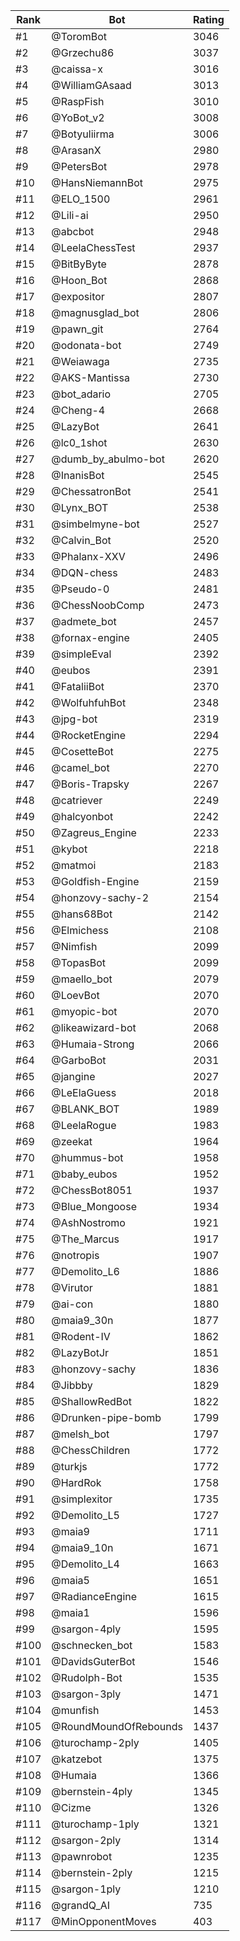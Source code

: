 Rank|Bot|Rating
---|---|---
#1|@ToromBot|3046
#2|@Grzechu86|3037
#3|@caissa-x|3016
#4|@WilliamGAsaad|3013
#5|@RaspFish|3010
#6|@YoBot_v2|3008
#7|@Botyuliirma|3006
#8|@ArasanX|2980
#9|@PetersBot|2978
#10|@HansNiemannBot|2975
#11|@ELO_1500|2961
#12|@Lili-ai|2950
#13|@abcbot|2948
#14|@LeelaChessTest|2937
#15|@BitByByte|2878
#16|@Hoon_Bot|2868
#17|@expositor|2807
#18|@magnusglad_bot|2806
#19|@pawn_git|2764
#20|@odonata-bot|2749
#21|@Weiawaga|2735
#22|@AKS-Mantissa|2730
#23|@bot_adario|2705
#24|@Cheng-4|2668
#25|@LazyBot|2641
#26|@lc0_1shot|2630
#27|@dumb_by_abulmo-bot|2620
#28|@InanisBot|2545
#29|@ChessatronBot|2541
#30|@Lynx_BOT|2538
#31|@simbelmyne-bot|2527
#32|@Calvin_Bot|2520
#33|@Phalanx-XXV|2496
#34|@DQN-chess|2483
#35|@Pseudo-0|2481
#36|@ChessNoobComp|2473
#37|@admete_bot|2457
#38|@fornax-engine|2405
#39|@simpleEval|2392
#40|@eubos|2391
#41|@FataliiBot|2370
#42|@WolfuhfuhBot|2348
#43|@jpg-bot|2319
#44|@RocketEngine|2294
#45|@CosetteBot|2275
#46|@camel_bot|2270
#47|@Boris-Trapsky|2267
#48|@catriever|2249
#49|@halcyonbot|2242
#50|@Zagreus_Engine|2233
#51|@kybot|2218
#52|@matmoi|2183
#53|@Goldfish-Engine|2159
#54|@honzovy-sachy-2|2154
#55|@hans68Bot|2142
#56|@Elmichess|2108
#57|@Nimfish|2099
#58|@TopasBot|2099
#59|@maello_bot|2079
#60|@LoevBot|2070
#61|@myopic-bot|2070
#62|@likeawizard-bot|2068
#63|@Humaia-Strong|2066
#64|@GarboBot|2031
#65|@jangine|2027
#66|@LeElaGuess|2018
#67|@BLANK_BOT|1989
#68|@LeelaRogue|1983
#69|@zeekat|1964
#70|@hummus-bot|1958
#71|@baby_eubos|1952
#72|@ChessBot8051|1937
#73|@Blue_Mongoose|1934
#74|@AshNostromo|1921
#75|@The_Marcus|1917
#76|@notropis|1907
#77|@Demolito_L6|1886
#78|@Virutor|1881
#79|@ai-con|1880
#80|@maia9_30n|1877
#81|@Rodent-IV|1862
#82|@LazyBotJr|1851
#83|@honzovy-sachy|1836
#84|@Jibbby|1829
#85|@ShallowRedBot|1822
#86|@Drunken-pipe-bomb|1799
#87|@melsh_bot|1797
#88|@ChessChildren|1772
#89|@turkjs|1772
#90|@HardRok|1758
#91|@simplexitor|1735
#92|@Demolito_L5|1727
#93|@maia9|1711
#94|@maia9_10n|1671
#95|@Demolito_L4|1663
#96|@maia5|1651
#97|@RadianceEngine|1615
#98|@maia1|1596
#99|@sargon-4ply|1595
#100|@schnecken_bot|1583
#101|@DavidsGuterBot|1546
#102|@Rudolph-Bot|1535
#103|@sargon-3ply|1471
#104|@munfish|1453
#105|@RoundMoundOfRebounds|1437
#106|@turochamp-2ply|1405
#107|@katzebot|1375
#108|@Humaia|1366
#109|@bernstein-4ply|1345
#110|@Cizme|1326
#111|@turochamp-1ply|1321
#112|@sargon-2ply|1314
#113|@pawnrobot|1235
#114|@bernstein-2ply|1215
#115|@sargon-1ply|1210
#116|@grandQ_AI|735
#117|@MinOpponentMoves|403
